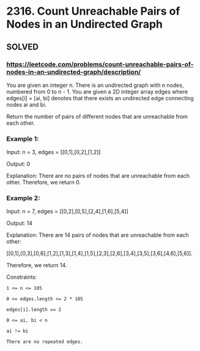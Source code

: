 # 2316. Count Unreachable Pairs of Nodes in an Undirected Graph

## SOLVED
### https://leetcode.com/problems/count-unreachable-pairs-of-nodes-in-an-undirected-graph/description/
You are given an integer n. There is an undirected graph with n nodes, numbered from 0 to n - 1. You are given a 2D integer array edges where edges[i] = [ai, bi] denotes that there exists an undirected edge connecting nodes ai and bi.



Return the number of pairs of different nodes that are unreachable from each other.





### Example 1:





Input: n = 3, edges = [[0,1],[0,2],[1,2]]


Output: 0



Explanation: There are no pairs of nodes that are unreachable from each other. Therefore, we return 0.





### Example 2:





Input: n = 7, edges = [[0,2],[0,5],[2,4],[1,6],[5,4]]


Output: 14



Explanation: There are 14 pairs of nodes that are unreachable from each other:

[[0,1],[0,3],[0,6],[1,2],[1,3],[1,4],[1,5],[2,3],[2,6],[3,4],[3,5],[3,6],[4,6],[5,6]].

Therefore, we return 14.







Constraints:





	1 <= n <= 105

	0 <= edges.length <= 2 * 105

	edges[i].length == 2

	0 <= ai, bi < n

	ai != bi

	There are no repeated edges.



